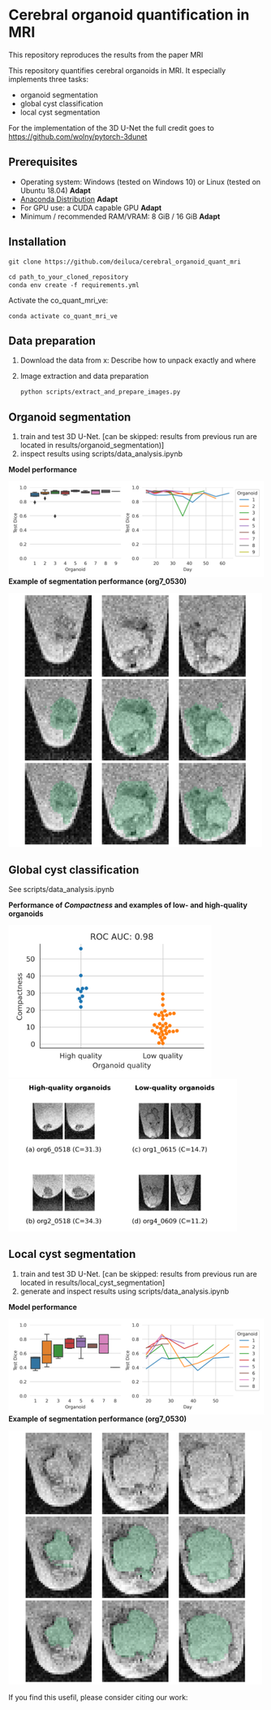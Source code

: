 # Cerebral organoid quantification in MRI

This repository reproduces the results from the paper MRI

This repository quantifies cerebral organoids in MRI. It especially implements three tasks:
- organoid segmentation
- global cyst classification
- local cyst segmentation

For the implementation of the 3D U-Net the full credit goes to https://github.com/wolny/pytorch-3dunet

## Prerequisites

* Operating system: Windows (tested on Windows 10) or Linux (tested on Ubuntu 18.04) **Adapt**
* [Anaconda Distribution](https://www.anaconda.com/distribution/#download-section) **Adapt**
* For GPU use: a CUDA capable GPU **Adapt**
* Minimum / recommended RAM/VRAM: 8 GiB / 16 GiB **Adapt**

## Installation
```
git clone https://github.com/deiluca/cerebral_organoid_quant_mri
```

```
cd path_to_your_cloned_repository
conda env create -f requirements.yml
```

Activate the co_quant_mri_ve:

```
conda activate co_quant_mri_ve
```


## Data preparation

1. Download the data from x: Describe how to unpack exactly and where

2. Image extraction and data preparation
    ```
    python scripts/extract_and_prepare_images.py
    ```

## Organoid segmentation

1. train and test 3D U-Net. [can be skipped: results from previous run are located in results/organoid_segmentation)]
2. inspect results using scripts/data_analysis.ipynb

**Model performance**

<img src="results/organoid_segmentation/plots/organoid_seg_performance.png"
     alt="Markdown Monster icon"
     style="float: left; margin-right: 10px;" />

**Example of segmentation performance (org7_0530)**

<img src='results/organoid_segmentation/plots/organoid_seg_overlay_org5_0530.png'
     alt="Markdown Monster icon"
     style="float: center; margin-right: 10px; width:500px" />

## Global cyst classification
See scripts/data_analysis.ipynb

**Performance of *Compactness* and examples of low- and high-quality organoids**

<img src='results/global_cyst_classification/compactness_separates_lq_hq_organoids.png'
     alt="Markdown Monster icon"
     style="float: center; margin-right: 10px; height:300px" />
<img src='results/global_cyst_classification/examples_lq_hq_organoids.png'
     alt="Markdown Monster icon"
     style="float: center; margin-right: 10px; height:300px" />



## Local cyst segmentation
1. train and test 3D U-Net. [can be skipped: results from previous run are located in results/local_cyst_segmentation]
2. generate and inspect results using scripts/data_analysis.ipynb

**Model performance**

<img src='results/local_cyst_segmentation/plots/local_cyst_seg_performance.png'
     alt="Markdown Monster icon"
     style="float: left; margin-right: 10px;width=300px" />

**Example of segmentation performance (org7_0530)**

<img src='results/local_cyst_segmentation/plots/cyst_seg_overlay_org7_0530.png'
     alt="Markdown Monster icon"
     style="float: center; margin-right: 10px; width:500px" />
     
If you find this usefil, please consider citing our work: